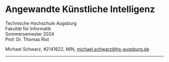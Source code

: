 # Angewandte Künstliche Intelligenz

Technische Hochschule Augsburg \
Fakultät für Informatik \
Sommersemester 2024 \
Prof. Dr. Thomas Rist

Michael Schwarz, #2141622, MIN, <michael.schwarz@hs-augsburg.de>

---

